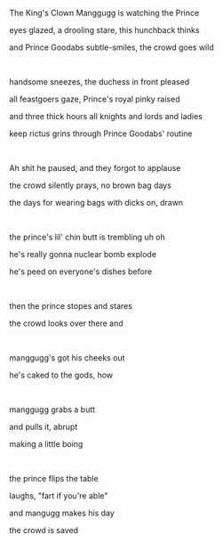 The King's Clown Manggugg is watching the Prince

eyes glazed, a drooling stare, this hunchback thinks

and Prince Goodabs subtle-smiles, the crowd goes wild

&nbsp;

handsome sneezes, the duchess in front pleased

all feastgoers gaze, Prince's royal pinky raised

and three thick hours all knights and lords and ladies

keep rictus grins through Prince Goodabs' routine

&nbsp;

Ah shit he paused, and they forgot to applause

the crowd silently prays, no brown bag days

the days for wearing bags with dicks on, drawn

&nbsp;

the prince's lil' chin butt is trembling uh oh

he's really gonna nuclear bomb explode

he's peed on everyone's dishes before

&nbsp;

then the prince stopes and stares

the crowd looks over there and

&nbsp;

manggugg's got his cheeks out

he's caked to the gods, how

&nbsp;

manggugg grabs a butt

and pulls it, abrupt

making a little boing

&nbsp;

the prince flips the table

laughs, "fart if you're able"

and mangugg makes his day

the crowd is saved